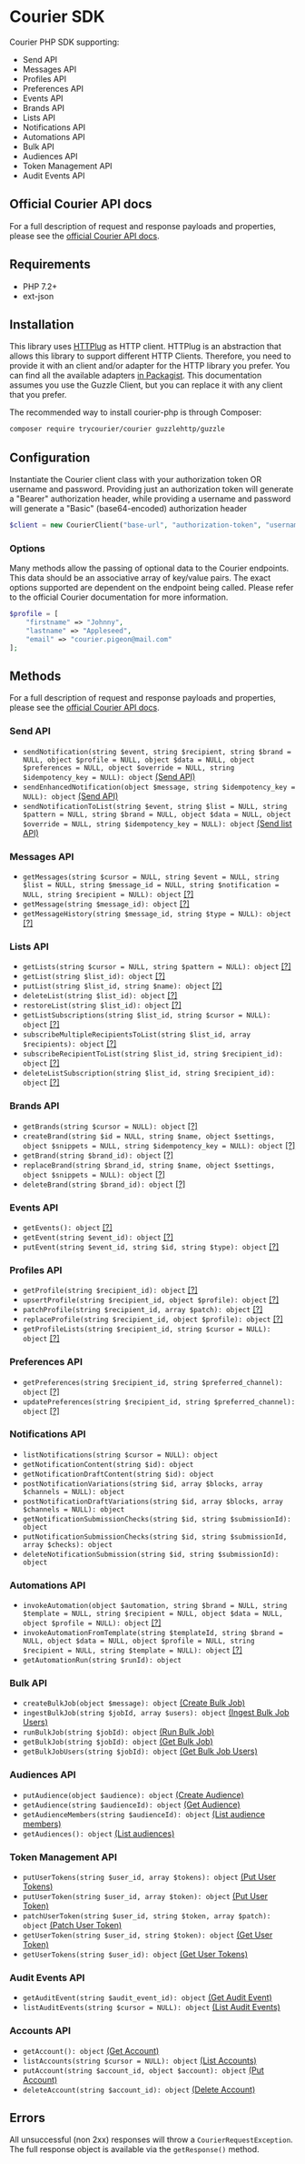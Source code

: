 # Courier SDK

Courier PHP SDK supporting:

- Send API
- Messages API
- Profiles API
- Preferences API
- Events API
- Brands API
- Lists API
- Notifications API
- Automations API
- Bulk API
- Audiences API
- Token Management API
- Audit Events API

## Official Courier API docs

For a full description of request and response payloads and properties, please see the [official Courier API docs](https://docs.courier.com/reference).

## Requirements

- PHP 7.2+
- ext-json

## Installation

This library uses [HTTPlug](https://github.com/php-http/httplug) as HTTP client. HTTPlug is an abstraction that allows
this library to support different HTTP Clients. Therefore, you need to provide it with an client and/or adapter for the HTTP
library you prefer. You can find all the available adapters [in Packagist](https://packagist.org/providers/php-http/client-implementation).
This documentation assumes you use the Guzzle Client, but you can replace it with any client that you prefer.

The recommended way to install courier-php is through Composer:

```bash
composer require trycourier/courier guzzlehttp/guzzle
```

## Configuration

Instantiate the Courier client class with your authorization token OR username and password. Providing just an authorization token will generate a "Bearer" authorization header, while providing a username and password will generate a "Basic" (base64-encoded) authorization header

```php
$client = new CourierClient("base-url", "authorization-token", "username", "password");
```

### Options

Many methods allow the passing of optional data to the Courier endpoints. This data should be an associative array of key/value pairs. The exact options supported are dependent on the endpoint being called. Please refer to the official Courier documentation for more information.

```php
$profile = [
	"firstname" => "Johnny",
	"lastname" => "Appleseed",
	"email" => "courier.pigeon@mail.com"
];
```

## Methods

For a full description of request and response payloads and properties, please see the [official Courier API docs](https://docs.courier.com/reference).

### Send API

- `sendNotification(string $event, string $recipient, string $brand = NULL, object $profile = NULL, object $data = NULL, object $preferences = NULL, object $override = NULL, string $idempotency_key = NULL): object` [(Send API)](https://www.courier.com/docs/reference/send/message/)
- `sendEnhancedNotification(object $message, string $idempotency_key = NULL): object` [(Send API)](https://www.courier.com/docs/reference/send/message/)
- `sendNotificationToList(string $event, string $list = NULL, string $pattern = NULL, string $brand = NULL, object $data = NULL, object $override = NULL, string $idempotency_key = NULL): object` [(Send list API)](https://www.courier.com/docs/reference/send/list/)

### Messages API

- `getMessages(string $cursor = NULL, string $event = NULL, string $list = NULL, string $message_id = NULL, string $notification = NULL, string $recipient = NULL): object` [[?]](https://docs.courier.com/reference/messages-api#getmessages)
- `getMessage(string $message_id): object` [[?]](https://docs.courier.com/reference/messages-api#getmessagebyid)
- `getMessageHistory(string $message_id, string $type = NULL): object` [[?]](https://docs.courier.com/reference/messages-api#getmessagehistorybyid)

### Lists API

- `getLists(string $cursor = NULL, string $pattern = NULL): object` [[?]](https://docs.courier.com/reference/lists-api#getlists)
- `getList(string $list_id): object` [[?]](https://docs.courier.com/reference/lists-api#getlist)
- `putList(string $list_id, string $name): object` [[?]](https://docs.courier.com/reference/lists-api#putlist)
- `deleteList(string $list_id): object` [[?]](https://docs.courier.com/reference/lists-api#deletelist)
- `restoreList(string $list_id): object` [[?]](https://docs.courier.com/reference/lists-api#putlistrestore)
- `getListSubscriptions(string $list_id, string $cursor = NULL): object` [[?]](https://docs.courier.com/reference/lists-api#getlistsubscriptions)
- `subscribeMultipleRecipientsToList(string $list_id, array $recipients): object` [[?]](https://docs.courier.com/reference/lists-api#createlistsubscriptions)
- `subscribeRecipientToList(string $list_id, string $recipient_id): object` [[?]](https://docs.courier.com/reference/lists-api#putlistsubscription)
- `deleteListSubscription(string $list_id, string $recipient_id): object` [[?]](https://docs.courier.com/reference/lists-api#deletelistsubscription)

### Brands API

- `getBrands(string $cursor = NULL): object` [[?]](https://docs.courier.com/reference/brands-api#getbrands)
- `createBrand(string $id = NULL, string $name, object $settings, object $snippets = NULL, string $idempotency_key = NULL): object` [[?]](https://docs.courier.com/reference/brands-api#createbrand)
- `getBrand(string $brand_id): object` [[?]](https://docs.courier.com/reference/brands-api#getbrand)
- `replaceBrand(string $brand_id, string $name, object $settings, object $snippets = NULL): object` [[?]](https://docs.courier.com/reference/brands-api#replacebrand)
- `deleteBrand(string $brand_id): object` [[?]](https://docs.courier.com/reference/brands-api#deletebrand)

### Events API

- `getEvents(): object` [[?]](https://docs.courier.com/reference/events-api#getevents)
- `getEvent(string $event_id): object` [[?]](https://docs.courier.com/reference/events-api#geteventbyid)
- `putEvent(string $event_id, string $id, string $type): object` [[?]](https://docs.courier.com/reference/events-api#replaceeventbyid)

### Profiles API

- `getProfile(string $recipient_id): object` [[?]](https://docs.courier.com/reference/profiles-api#getprofilebyrecipientid)
- `upsertProfile(string $recipient_id, object $profile): object` [[?]](https://docs.courier.com/reference/profiles-api#mergeprofilebyrecipientid)
- `patchProfile(string $recipient_id, array $patch): object` [[?]](https://docs.courier.com/reference/profiles-api#patchprofilebyrecipientid)
- `replaceProfile(string $recipient_id, object $profile): object` [[?]](https://docs.courier.com/reference/profiles-api#replaceprofilebyrecipientid)
- `getProfileLists(string $recipient_id, string $cursor = NULL): object` [[?]](https://docs.courier.com/reference/profiles-api#getlistsforprofilebyrecipientid)

### Preferences API

- `getPreferences(string $recipient_id, string $preferred_channel): object` [[?]](https://docs.courier.com/reference#get-preferencesrecipient_id)
- `updatePreferences(string $recipient_id, string $preferred_channel): object` [[?]](https://docs.courier.com/reference#put-preferencesrecipient_id)

### Notifications API

- `listNotifications(string $cursor = NULL): object`
- `getNotificationContent(string $id): object`
- `getNotificationDraftContent(string $id): object`
- `postNotificationVariations(string $id, array $blocks, array $channels = NULL): object`
- `postNotificationDraftVariations(string $id, array $blocks, array $channels = NULL): object`
- `getNotificationSubmissionChecks(string $id, string $submissionId): object`
- `putNotificationSubmissionChecks(string $id, string $submissionId, array $checks): object`
- `deleteNotificationSubmission(string $id, string $submissionId): object`

### Automations API

- `invokeAutomation(object $automation, string $brand = NULL, string $template = NULL, string $recipient = NULL, object $data = NULL, object $profile = NULL): object` [[?]](https://docs.courier.com/reference/invokeautomation)
- `invokeAutomationFromTemplate(string $templateId, string $brand = NULL, object $data = NULL, object $profile = NULL, string $recipient = NULL, string $template = NULL): object` [[?]](https://docs.courier.com/reference/invokeautomationtemplate)
- `getAutomationRun(string $runId): object`

### Bulk API

- `createBulkJob(object $message): object` [(Create Bulk Job)](https://www.courier.com/docs/reference/bulk/create-job/)
- `ingestBulkJob(string $jobId, array $users): object` [(Ingest Bulk Job Users)](https://www.courier.com/docs/reference/bulk/ingest-users/)
- `runBulkJob(string $jobId): object` [(Run Bulk Job)](https://www.courier.com/docs/reference/bulk/run-job/)
- `getBulkJob(string $jobId): object` [(Get Bulk Job)](https://www.courier.com/docs/reference/bulk/get-job/)
- `getBulkJobUsers(string $jobId): object` [(Get Bulk Job Users)](https://www.courier.com/docs/reference/bulk/get-users/)

### Audiences API

- `putAudience(object $audience): object` [(Create Audience)](https://www.courier.com/docs/reference/audiences/put-audience/)
- `getAudience(string $audienceId): object` [(Get Audience)](https://www.courier.com/docs/reference/audiences/get-audience/)
- `getAudienceMembers(string $audienceId): object` [(List audience members)](https://www.courier.com/docs/reference/audiences/list-audience-members/)
- `getAudiences(): object` [(List audiences)](https://www.courier.com/docs/reference/audiences/list-audience-members/)

### Token Management API

- `putUserTokens(string $user_id, array $tokens): object` [(Put User Tokens)](https://www.courier.com/docs/reference/token-management/put-tokens/)
- `putUserToken(string $user_id, array $token): object` [(Put User Token)](https://www.courier.com/docs/reference/token-management/put-token/)
- `patchUserToken(string $user_id, string $token, array $patch): object` [(Patch User Token)](https://www.courier.com/docs/reference/token-management/patch-token/)
- `getUserToken(string $user_id, string $token): object` [(Get User Token)](https://www.courier.com/docs/reference/token-management/get-token/)
- `getUserTokens(string $user_id): object` [(Get User Tokens)](https://www.courier.com/docs/reference/token-management/get-tokens/)

### Audit Events API

- `getAuditEvent(string $audit_event_id): object` [(Get Audit Event)](https://www.courier.com/docs/reference/audit-events/by-id/)
- `listAuditEvents(string $cursor = NULL): object` [(List Audit Events)](https://www.courier.com/docs/reference/audit-events/list/)

### Accounts API

- `getAccount(): object` [(Get Account)](https://www.courier.com/docs/reference/accounts/get-account/)
- `listAccounts(string $cursor = NULL): object` [(List Accounts)](https://www.courier.com/docs/reference/accounts/get-accounts/)
- `putAccount(string $account_id, object $account): object` [(Put Account)](https://www.courier.com/docs/reference/accounts/update/)
- `deleteAccount(string $account_id): object` [(Delete Account)](https://www.courier.com/docs/reference/accounts/delete-account/)

## Errors

All unsuccessful (non 2xx) responses will throw a `CourierRequestException`. The full response object is available via the `getResponse()` method.
